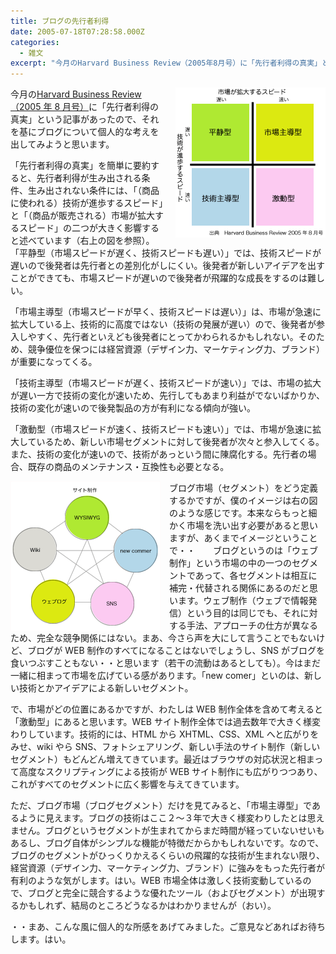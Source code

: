 ```yaml
---
title: ブログの先行者利得
date: 2005-07-18T07:28:58.000Z
categories:
  - 雑文
excerpt: "今月のHarvard Business Review（2005年8月号）に「先行者利得の真実」という記事があったので、それを基にブログについて個人的な考えを出してみようと思います。"
---
```


<img src="/assets/i/etc/first-mover.gif" style="float:right; margin-left:1em;"> 今月の[Harvard Business Review（2005 年 8 月号）](http://www.amazon.co.jp/exec/obidos/ASIN/B000A0G33I/ref=nosim/yutakayamaguc-22)に「先行者利得の真実」という記事があったので、それを基にブログについて個人的な考えを出してみようと思います。

「先行者利得の真実」を簡単に要約すると、先行者利得が生み出される条件、生み出されない条件には、「（商品に使われる）技術が進歩するスピード」と「（商品が販売される）市場が拡大するスピード」の二つが大きく影響すると述べています（右上の図を参照）。「平静型（市場スピードが遅く、技術スピードも遅い）」では、技術スピードが遅いので後発者は先行者との差別化がしにくい。後発者が新しいアイデアを出すことができても、市場スピードが遅いので後発者が飛躍的な成長をするのは難しい。

「市場主導型（市場スピードが早く、技術スピードは遅い）」は、市場が急速に拡大している上、技術的に高度ではない（技術の発展が遅い）ので、後発者が参入しやすく、先行者といえども後発者にとってかわられるかもしれない。そのため、競争優位を保つには経営資源（デザイン力、マーケティング力、ブランド）が重要になってくる。

「技術主導型（市場スピードが遅く、技術スピードが速い）」では、市場の拡大が遅い一方で技術の変化が速いため、先行してもあまり利益がでないばかりか、技術の変化が速いので後発製品の方が有利になる傾向が強い。

「激動型（市場スピードが速く、技術スピードも速い）」では、市場が急速に拡大しているため、新しい市場セグメントに対して後発者が次々と参入してくる。また、技術の変化が速いので、技術があっという間に陳腐化する。先行者の場合、既存の商品のメンテナンス・互換性も必要となる。

<img src="/assets/i/etc/first-mover2.gif" style="float:left; margin-right:1em;">ブログ市場（セグメント）をどう定義するかですが、僕のイメージは右の図のような感じです。本来ならもっと細かく市場を洗い出す必要があると思いますが、あくまでイメージということで・・　　ブログというのは「ウェブ制作」という市場の中の一つのセグメントであって、各セグメントは相互に補完・代替される関係にあるのだと思います。ウェブ制作（ウェブで情報発信）という目的は同じでも、それに対する手法、アプローチの仕方が異なるため、完全な競争関係にはない。まあ、今さら声を大にして言うことでもないけど、ブログが WEB 制作のすべてになることはないでしょうし、SNS がブログを食いつぶすこともない・・と思います（若干の流動はあるとしても）。今はまだ一緒に相まって市場を広げている感があります。「new comer」といのは、新しい技術とかアイデアによる新しいセグメント。

で、市場がどの位置にあるかですが、わたしは WEB 制作全体を含めて考えると「激動型」にあると思います。WEB サイト制作全体では過去数年で大きく様変わりしています。技術的には、HTML から XHTML、CSS、XML へと広がりをみせ、wiki やら SNS、フォトシェアリング、新しい手法のサイト制作（新しいセグメント）もどんどん増えてきています。最近はブラウザの対応状況と相まって高度なスクリプティングによる技術が WEB サイト制作にも広がりつつあり、これがすべてのセグメントに広く影響を与えてきています。

ただ、ブログ市場（ブログセグメント）だけを見てみると、「市場主導型」であるように見えます。ブログの技術はここ２〜３年で大きく様変わりしたとは思えません。ブログというセグメントが生まれてからまだ時間が経っていないせいもあるし、ブログ自体がシンプルな機能が特徴だからかもしれないです。なので、ブログのセグメントがひっくりかえるくらいの飛躍的な技術が生まれない限り、経営資源（デザイン力、マーケティング力、ブランド）に強みをもった先行者が有利のような気がします。はい。WEB 市場全体は激しく技術変動しているので、ブログと完全に競合するような優れたツール（およびセグメント）が出現するかもしれず、結局のところどうなるかはわかりませんが（おい）。

・・まあ、こんな風に個人的な所感をあげてみました。ご意見などあればお待ちします。はい。
